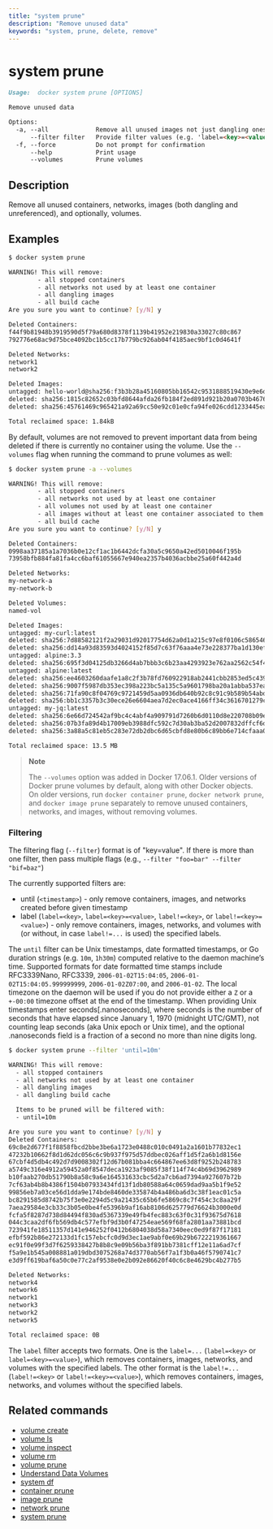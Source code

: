 ```yaml
---
title: "system prune"
description: "Remove unused data"
keywords: "system, prune, delete, remove"
---
```


# system prune

```markdown
Usage:	docker system prune [OPTIONS]

Remove unused data

Options:
  -a, --all             Remove all unused images not just dangling ones
      --filter filter   Provide filter values (e.g. 'label=<key>=<value>')
  -f, --force           Do not prompt for confirmation
      --help            Print usage
      --volumes         Prune volumes
```

## Description

Remove all unused containers, networks, images (both dangling and unreferenced),
and optionally, volumes.

## Examples

```bash
$ docker system prune

WARNING! This will remove:
        - all stopped containers
        - all networks not used by at least one container
        - all dangling images
        - all build cache
Are you sure you want to continue? [y/N] y

Deleted Containers:
f44f9b81948b3919590d5f79a680d8378f1139b41952e219830a33027c80c867
792776e68ac9d75bce4092bc1b5cc17b779bc926ab04f4185aec9bf1c0d4641f

Deleted Networks:
network1
network2

Deleted Images:
untagged: hello-world@sha256:f3b3b28a45160805bb16542c9531888519430e9e6d6ffc09d72261b0d26ff74f
deleted: sha256:1815c82652c03bfd8644afda26fb184f2ed891d921b20a0703b46768f9755c57
deleted: sha256:45761469c965421a92a69cc50e92c01e0cfa94fe026cdd1233445ea00e96289a

Total reclaimed space: 1.84kB
```

By default, volumes are not removed to prevent important data from being
deleted if there is currently no container using the volume. Use the `--volumes`
flag when running the command to prune volumes as well:

```bash
$ docker system prune -a --volumes

WARNING! This will remove:
        - all stopped containers
        - all networks not used by at least one container
        - all volumes not used by at least one container
        - all images without at least one container associated to them
        - all build cache
Are you sure you want to continue? [y/N] y

Deleted Containers:
0998aa37185a1a7036b0e12cf1ac1b6442dcfa30a5c9650a42ed5010046f195b
73958bfb884fa81fa4cc6baf61055667e940ea2357b4036acbbe25a60f442a4d

Deleted Networks:
my-network-a
my-network-b

Deleted Volumes:
named-vol

Deleted Images:
untagged: my-curl:latest
deleted: sha256:7d88582121f2a29031d92017754d62a0d1a215c97e8f0106c586546e7404447d
deleted: sha256:dd14a93d83593d4024152f85d7c63f76aaa4e73e228377ba1d130ef5149f4d8b
untagged: alpine:3.3
deleted: sha256:695f3d04125db3266d4ab7bbb3c6b23aa4293923e762aa2562c54f49a28f009f
untagged: alpine:latest
deleted: sha256:ee4603260daafe1a8c2f3b78fd760922918ab2441cbb2853ed5c439e59c52f96
deleted: sha256:9007f5987db353ec398a223bc5a135c5a9601798ba20a1abba537ea2f8ac765f
deleted: sha256:71fa90c8f04769c9721459d5aa0936db640b92c8c91c9b589b54abd412d120ab
deleted: sha256:bb1c3357b3c30ece26e6604aea7d2ec0ace4166ff34c3616701279c22444c0f3
untagged: my-jq:latest
deleted: sha256:6e66d724542af9bc4c4abf4a909791d7260b6d0110d8e220708b09e4ee1322e1
deleted: sha256:07b3fa89d4b17009eb3988dfc592c7d30ab3ba52d2007832dffcf6d40e3eda7f
deleted: sha256:3a88a5c81eb5c283e72db2dbc6d65cbfd8e80b6c89bb6e714cfaaa0eed99c548

Total reclaimed space: 13.5 MB
```

> **Note**
>
> The `--volumes` option was added in Docker 17.06.1. Older versions of Docker
> prune volumes by default, along with other Docker objects. On older versions,
> run `docker container prune`, `docker network prune`, and `docker image prune`
> separately to remove unused containers, networks, and images, without removing
> volumes.


### Filtering

The filtering flag (`--filter`) format is of "key=value". If there is more
than one filter, then pass multiple flags (e.g., `--filter "foo=bar" --filter "bif=baz"`)

The currently supported filters are:

* until (`<timestamp>`) - only remove containers, images, and networks created before given timestamp
* label (`label=<key>`, `label=<key>=<value>`, `label!=<key>`, or `label!=<key>=<value>`) - only remove containers, images, networks, and volumes with (or without, in case `label!=...` is used) the specified labels.

The `until` filter can be Unix timestamps, date formatted
timestamps, or Go duration strings (e.g. `10m`, `1h30m`) computed
relative to the daemon machine’s time. Supported formats for date
formatted time stamps include RFC3339Nano, RFC3339, `2006-01-02T15:04:05`,
`2006-01-02T15:04:05.999999999`, `2006-01-02Z07:00`, and `2006-01-02`. The local
timezone on the daemon will be used if you do not provide either a `Z` or a
`+-00:00` timezone offset at the end of the timestamp.  When providing Unix
timestamps enter seconds[.nanoseconds], where seconds is the number of seconds
that have elapsed since January 1, 1970 (midnight UTC/GMT), not counting leap
seconds (aka Unix epoch or Unix time), and the optional .nanoseconds field is a
fraction of a second no more than nine digits long.

```bash
$ docker system prune --filter 'until=10m'

WARNING! This will remove:
  - all stopped containers
  - all networks not used by at least one container
  - all dangling images
  - all dangling build cache

  Items to be pruned will be filtered with:
  - until=10m

Are you sure you want to continue? [y/N] y
Deleted Containers:
69c8e2d677f1f8858fbcd2bbe3be6a1723e0488c010c0491a2a1601b77832ec1
47232b10662f8d1d62dc056c6c9b937f975d57ddbec026aff1d5f2a6b1d8156e
67cbf4d5db4c492d7d9008302f12d67b081bba4c664867ee63d8f9252b248783
a5749c316e4912a59452a0f8547deca1923af9085f38f114f74c4b69d3962989
b10faab270db51790b8a58c9a6e164531633cbc5d2a7cb6ad7394a927607b72b
7cf63ab4b8b4386f1504b07933434fd13f1db80588a64c0659dad9aa5b1f9e52
99856eb7a03ce56d1dda9e174bde8460de335874b4a486ba6d3c38f1eac01c5a
bc8291585d8742b75f3e0e2294d5c9a21435c65b6fe5869c8c7f454c3c8aa29f
7aea29584e3cb33c3b05e0be4fe5396b9af16ab8106d625779d76624b3000e0d
fcfa5f8287d738d84494f830ad5367339e49fb4fec883c63f0c31f93675d7618
044c3caa2df6fb569db4c577efbf9d3b0f47254eae569f68fa2801aa73881bcd
723941fe18511357d141e946252f0412b6804038d58a7340eec0ed9f87f17181
efbf592b86e272133d1fc157ebcfc0d9d3ec1ae9abf0e69b29b6722219361667
ec91f0e99f3d7f6259338427b8b8c9e09b56ba3f891bb7381cff12e11a6ad7cf
f5a9e1b545a008881a019dbd3075268a74d3770ab56f7a1f3b0a46f5790741c7
e3d9ff619baf6a50c0e77c2af9538e0e2b092e86620f40c6c8e4629bc4b277b5

Deleted Networks:
network4
network6
network1
network3
network2
network5

Total reclaimed space: 0B
```

The `label` filter accepts two formats. One is the `label=...` (`label=<key>` or `label=<key>=<value>`),
which removes containers, images, networks, and volumes with the specified labels. The other
format is the `label!=...` (`label!=<key>` or `label!=<key>=<value>`), which removes
containers, images, networks, and volumes without the specified labels.

## Related commands

* [volume create](volume_create.md)
* [volume ls](volume_ls.md)
* [volume inspect](volume_inspect.md)
* [volume rm](volume_rm.md)
* [volume prune](volume_prune.md)
* [Understand Data Volumes](https://docs.docker.com/storage/volumes/)
* [system df](system_df.md)
* [container prune](container_prune.md)
* [image prune](image_prune.md)
* [network prune](network_prune.md)
* [system prune](system_prune.md)
